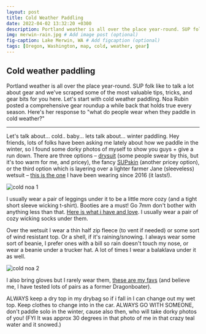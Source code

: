 ```yaml
---
layout: post
title: Cold Weather Paddling
date: 2022-04-02 13:32:20 +0300
description: Portland weather is all over the place year-round. SUP folk like to talk a lot about gear and we've scraped some of the most valuable tips, tricks, and gear bits for you here. Let's start with cold weather paddling. # Add post description (optional)
img: merwin-rain.jpg # Add image post (optional)
fig-caption: Lake Merwin, WA # Add figcaption (optional)
tags: [Oregon, Washington, map, cold, weather, gear]
---
```


## Cold weather paddling
Portland weather is all over the place year-round. SUP folk like to talk a lot about gear and we've scraped some of the most valuable tips, tricks, and gear bits for you here. Let's start with cold weather paddling. Noa Rubin posted a comprehensive gear roundup a while back that holds true every season. Here's her response to "what do people wear when they paddle in cold weather?"

----

Let's talk about... cold.. baby... lets talk about... winter paddling. Hey friends, lots of folks have been asking me lately about how we paddle in the winter, so I found some dorky photos of myself to show you guys + give a run down. There are three options – [drysuit](https://us.oneill.com/products/2054-a05-boost-drysuit) (some people swear by this, but it's too warm for me, and pricey), the fancy [SUPskin](https://www.supskin.com/) (another pricey option), or the third option which is layering over a lighter farmer Jane (sleeveless) wetsuit – [this is the one](https://www.gorgeperformance.com/o-neill-reactor-2-1-5mm-sleeveless-full-wetsuit-jane) I have been wearing since 2016 (it lasts!).

![cold noa 1]({{site.baseurl}}/assets/img/cold-noa1.jpg)

I usually wear a pair of leggings under it to be a little more cozy (and a tight short sleeve wicking t-shirt). Booties are a must! Go 7mm don't bother with anything less than that. [Here is what i have and love](https://www.gorgeperformance.com/wetsuits/wetsuit-boots?brand=93&neoprene_thickness=122). I usually wear a pair of cozy wicking socks under them.

Over the wetsuit I wear a thin half zip fleece (to vent if needed) or some sort of wind resistant top. Or a shell, if it's raining/snowing. I always wear some sort of beanie, I prefer ones with a bill so rain doesn't touch my nose, or wear a beanie under a trucker hat. A lot of times I wear a balaklava under it as well.

![cold noa 2]({{site.baseurl}}/assets/img/cold-noa2.jpg)

I also bring gloves but I rarely wear them, [these are my favs](https://www.rei.com/product/898427/nrs-hydroskin-gloves-womens) (and believe me, I have tested lots of pairs as a former Dragonboater).

ALWAYS keep a dry top in my drybag so if i fall in I can change out my wet top. Keep clothes to change into in the car.
ALWAYS GO WITH SOMEONE, don't paddle solo in the winter, cause also then, who will take dorky photos of you!
(FYI It was approx 30 degrees in that photo of me in that crazy teal water and it snowed.)